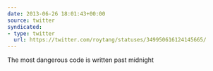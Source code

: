 ```yaml
---
date: 2013-06-26 18:01:43+00:00
source: twitter
syndicated:
- type: twitter
  url: https://twitter.com/roytang/statuses/349950616124145665/
---
```


The most dangerous code is written past midnight